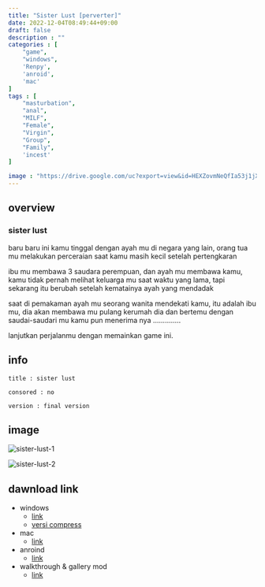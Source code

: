 ```yaml
---
title: "Sister Lust [perverter]"
date: 2022-12-04T08:49:44+09:00
draft: false
description : ""
categories : [
    "game",
    "windows",
    'Renpy',
    'anroid',
    'mac'
]
tags : [
    "masturbation",
    "anal",
    "MILF",
    "Female",
    "Virgin",
    "Group",
    "Family",
    'incest'
]

image : "https://drive.google.com/uc?export=view&id=HEXZovmNeQfIa53j1jXImQnZbAvo2HbA"
---
```



## overview

### sister lust
baru baru ini kamu tinggal dengan ayah mu di negara yang lain,
orang tua mu melakukan perceraian saat kamu masih kecil setelah
pertengkaran

ibu mu membawa 3 saudara perempuan, dan ayah mu membawa kamu,
kamu tidak pernah melihat keluarga mu saat waktu yang lama,
tapi sekarang itu berubah setelah kematainya ayah yang mendadak
 

saat di pemakaman ayah mu seorang wanita mendekati kamu, itu 
adalah ibu mu, dia akan membawa mu pulang kerumah dia dan bertemu
dengan saudai-saudari mu kamu pun menerima nya ..............

lanjutkan perjalanmu dengan memainkan game ini.

## info 

    title : sister lust

    consored : no

    version : final version



## image

![sister-lust-1](https://drive.google.com/uc?export=view&id=1p9_LFg1pKg9uGB3PbdJjsL_RwYge9F07)

![sister-lust-2](https://drive.google.com/uc?export=view&id=1vTxVNet88OlExrrxnE9HFmIL4pbZPDQkH)

## dawnload link

* windows
    * [link](https://ouo.io/QSIV9K)
    * [versi compress](https://ouo.io/xCo4Yn)
* mac 
    * [link](https://ouo.io/XKPHuQ)
* anroind
    * [link](https://ouo.io/rLFH10)
* walkthrough & gallery mod
    * [link](https://ouo.io/HW79AnT)

